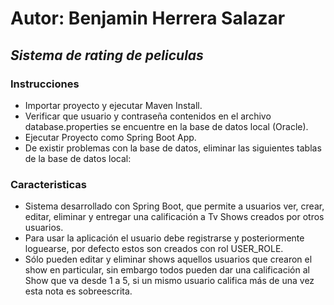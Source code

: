 # Autor: Benjamin Herrera Salazar
## _Sistema de rating de peliculas_
### Instrucciones
- Importar proyecto y ejecutar Maven Install.
- Verificar que usuario y contraseña contenidos en el archivo database.properties se encuentre en la base de datos local (Oracle).
- Ejecutar Proyecto como Spring Boot App.
- De existir problemas con la base de datos, eliminar las siguientes tablas de la base de datos local:

### Caracteristicas
- Sistema desarrollado con Spring Boot, que permite a usuarios ver, crear, editar, eliminar y entregar una calificación a Tv Shows creados por otros usuarios.
- Para usar la aplicación el usuario debe registrarse y posteriormente loguearse, por defecto estos son creados con rol USER_ROLE.
- Sólo pueden editar y eliminar shows aquellos usuarios que crearon el show en particular, sin embargo todos pueden dar una calificación al Show que va desde 1 a 5, si un mismo usuario califica más de una vez esta nota es sobreescrita.
